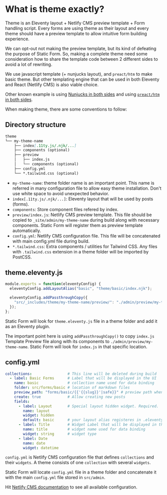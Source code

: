 # What is theme exactly?

Theme is an Eleventy layout + Netlify CMS preview template + Form handling script. Every forms are using theme as their layout and every theme should have a preview template to allow intuitive form building experience. 

We can opt-out not making the preview template, but its kind of defeating the purpose of Static Form. So, making a complete theme need some consideration how to share the template code between 2 different sides to avoid a lot of rewriting.

We use javascript template (+ nunjucks layout), and `preact/htm` to make basic theme. But other templating engine that can be used in both Eleventy and React (Netlify CMS) is also viable choice.

Other known example is using [Nunjucks in both sides](https://github.com/hankchizljaw/hylia/blob/master/src/admin/previews.js) and using [`preact/htm` in both sides](https://markus.oberlehner.net/blog/setting-up-eleventy-with-preact-and-htm/).

When making theme, there are some conventions to follow:

## Directory structure

```markdown
theme
└── my-theme-name
    ├── index[.11ty.js/.njk/...]
    ├── components (optional)
    ├── preview
    │   ├── index.js
    │   └── components (optional)
    ├── config.yml
    └── *.tailwind.css (optional)
```
- `my-theme-name`: theme folder name is an important point. This name is referred in many configuration file to allow easy theme installation. Don't use white space to avoid unexpected behavior.
- `index[.11ty.js/.njk/...]`: Eleventy layout that will be used by posts (forms).
- `components`: Store component files refered by index.
- `preview/index.js`: Netlify CMS preview template. This file should be copied to `_site/admin/my-theme-name` during build along with necessary components. Static Form will register them as preview template automatically.
- `config.yml`: Netlify CMS configuration file. This file will be concatenated with main config.yml file during build.
- `*.tailwind.css`: Extra components / utilities for Tailwind CSS. Any files with `.tailwind.css` extension in a theme folder will be imported by PostCSS.

## theme.eleventy.js

```javascript
module.exports = function(eleventyConfig) {
  eleventyConfig.addLayoutAlias("basic", "theme/basic/index.njk");

  eleventyConfig.addPassthroughCopy({
    "src/_includes/theme/my-theme-name/preview/": "./admin/preview/my-theme-name/"
  });
};
```

Static Form will look for `theme.eleventy.js` file in a theme folder and add it as an Eleventy plugin.

The important point here is using `addPassthroughCopy()` to copy `index.js` Template Preview file along with its components to `./admin/preview/my-theme-name`. Static Form will look for `index.js` in that specific location.

## config.yml

```yaml
collections:                # This line will be deleted during build
  - label: Basic Forms      # Label that will be displayed in the UI
    name: basic             # collection name used for data binding
    folder: src/forms/basic # location of markdown files
    preview_path: "forms/basic/{{'{{slug}}'|safe}}" # preview path when saving as draft
    create: true            # Allow creating new posts
    fields:
      - label: Layout       # Special layout hidden widget. Required.
        name: layout
        widget: hidden
        default: basic      # your layout alias registeres in .eleventy.js
      - label: Title        # Widget Label that will be displayed in the UI
        name: title         # widget name used for data binding
        widget: string      # widget type
      - label: Date
        name: date
        widget: datetime
```

`config.yml` is Netlify CMS configuration file that defines `collections` and their `widgets`. A theme consists of one `collection` with several `widgets`.

Static Form will locate `config.yml` file in a theme folder and concatenate it with the main `config.yml` file stored in `src/admin`.

Hit [Netlify CMS documentation](https://www.netlifycms.org/docs/widgets/) to see all available configuration.